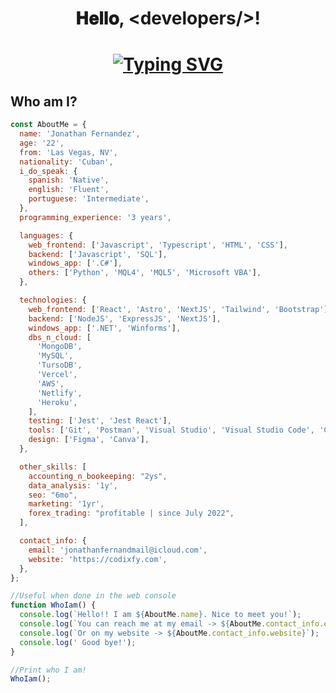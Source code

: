 <h1 align="center">𝐇𝐞𝐥𝐥𝐨, &lt;developers/&gt;!<h1>
<p align="center">
<a href="https://git.io/typing-svg"><img src="https://readme-typing-svg.demolab.com?font=Fira+Code&pause=1000&color=BB1FF7&center=true&random=false&width=435&lines=Full+Stack+Web+Developer;Windows+Application+Developer" alt="Typing SVG" /></a>
</p>

<h2>Who am I?</h2>

```js
const AboutMe = {
  name: 'Jonathan Fernandez',
  age: '22',
  from: 'Las Vegas, NV',
  nationality: 'Cuban',
  i_do_speak: {
    spanish: 'Native',
    english: 'Fluent',
    portuguese: 'Intermediate',
  },
  programming_experience: '3 years',

  languages: {
    web_frontend: ['Javascript', 'Typescript', 'HTML', 'CSS'],
    backend: ['Javascript', 'SQL'],
    windows_app: ['.C#'],
    others: ['Python', 'MQL4', 'MQL5', 'Microsoft VBA'],
  },

  technologies: {
    web_frontend: ['React', 'Astro', 'NextJS', 'Tailwind', 'Bootstrap'],
    backend: ['NodeJS', 'ExpressJS', 'NextJS'],
    windows_app: ['.NET', 'Winforms'],
    dbs_n_cloud: [
      'MongoDB',
      'MySQL',
      'TursoDB',
      'Vercel',
      'AWS',
      'Netlify',
      'Heroku',
    ],
    testing: ['Jest', 'Jest React'],
    tools: ['Git', 'Postman', 'Visual Studio', 'Visual Studio Code', 'Codepen'],
    design: ['Figma', 'Canva'],
  },

  other_skills: [
    accounting_n_bookeeping: "2ys",
    data_analysis: '1y',
    seo: "6mo",
    marketing: '1yr',
    forex_trading: "profitable | since July 2022",
  ],

  contact_info: {
    email: 'jonathanfernandmail@icloud.com',
    website: 'https://codixfy.com',
  },
};

//Useful when done in the web console
function WhoIam() {
  console.log(`Hello!! I am ${AboutMe.name}. Nice to meet you!`);
  console.log(`You can reach me at my email -> ${AboutMe.contact_info.email}`);
  console.log(`Or on my website -> ${AboutMe.contact_info.website}`);
  console.log(' Good bye!');
}

//Print who I am!
WhoIam();
```
